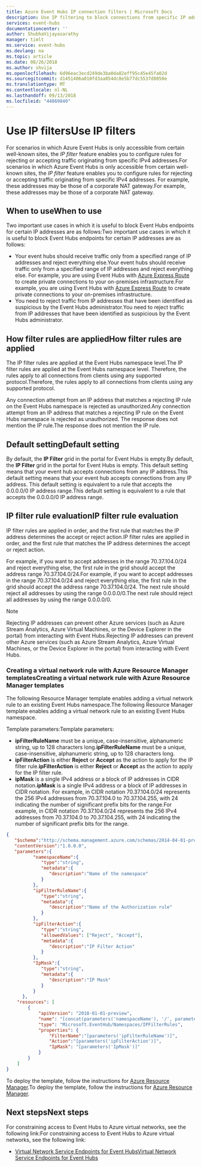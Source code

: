 ```yaml
---
title: Azure Event Hubs IP connection filters | Microsoft Docs
description: Use IP filtering to block connections from specific IP addresses to Azure Event Hubs.
services: event-hubs
documentationcenter: ''
author: ShubhaVijayasarathy
manager: timlt
ms.service: event-hubs
ms.devlang: na
ms.topic: article
ms.date: 08/26/2018
ms.author: shvija
ms.openlocfilehash: 6d96eac3ecd249de3ba0da82eff95c45e45fa02d
ms.sourcegitcommit: d1451406a010fd3aa854dc8e5b77dc5537d8050e
ms.translationtype: MT
ms.contentlocale: nl-NL
ms.lasthandoff: 09/13/2018
ms.locfileid: "44869840"
---
```

# <a name="use-ip-filters"></a><span data-ttu-id="4ea02-103">Use IP filters</span><span class="sxs-lookup"><span data-stu-id="4ea02-103">Use IP filters</span></span>

<span data-ttu-id="4ea02-104">For scenarios in which Azure Event Hubs is only accessible from certain well-known sites, the *IP filter* feature enables you to configure rules for rejecting or accepting traffic originating from specific IPv4 addresses.</span><span class="sxs-lookup"><span data-stu-id="4ea02-104">For scenarios in which Azure Event Hubs is only accessible from certain well-known sites, the *IP filter* feature enables you to configure rules for rejecting or accepting traffic originating from specific IPv4 addresses.</span></span> <span data-ttu-id="4ea02-105">For example, these addresses may be those of a corporate NAT gateway.</span><span class="sxs-lookup"><span data-stu-id="4ea02-105">For example, these addresses may be those of a corporate NAT gateway.</span></span>

## <a name="when-to-use"></a><span data-ttu-id="4ea02-106">When to use</span><span class="sxs-lookup"><span data-stu-id="4ea02-106">When to use</span></span>

<span data-ttu-id="4ea02-107">Two important use cases in which it is useful to block Event Hubs endpoints for certain IP addresses are as follows:</span><span class="sxs-lookup"><span data-stu-id="4ea02-107">Two important use cases in which it is useful to block Event Hubs endpoints for certain IP addresses are as follows:</span></span>

- <span data-ttu-id="4ea02-108">Your event hubs should receive traffic only from a specified range of IP addresses and reject everything else.</span><span class="sxs-lookup"><span data-stu-id="4ea02-108">Your event hubs should receive traffic only from a specified range of IP addresses and reject everything else.</span></span> <span data-ttu-id="4ea02-109">For example, you are using Event Hubs with [Azure Express Route][express-route] to create private connections to your on-premises infrastructure.</span><span class="sxs-lookup"><span data-stu-id="4ea02-109">For example, you are using Event Hubs with [Azure Express Route][express-route] to create private connections to your on-premises infrastructure.</span></span> 
- <span data-ttu-id="4ea02-110">You need to reject traffic from IP addresses that have been identified as suspicious by the Event Hubs administrator.</span><span class="sxs-lookup"><span data-stu-id="4ea02-110">You need to reject traffic from IP addresses that have been identified as suspicious by the Event Hubs administrator.</span></span>

## <a name="how-filter-rules-are-applied"></a><span data-ttu-id="4ea02-111">How filter rules are applied</span><span class="sxs-lookup"><span data-stu-id="4ea02-111">How filter rules are applied</span></span>

<span data-ttu-id="4ea02-112">The IP filter rules are applied at the Event Hubs namespace level.</span><span class="sxs-lookup"><span data-stu-id="4ea02-112">The IP filter rules are applied at the Event Hubs namespace level.</span></span> <span data-ttu-id="4ea02-113">Therefore, the rules apply to all connections from clients using any supported protocol.</span><span class="sxs-lookup"><span data-stu-id="4ea02-113">Therefore, the rules apply to all connections from clients using any supported protocol.</span></span>

<span data-ttu-id="4ea02-114">Any connection attempt from an IP address that matches a rejecting IP rule on the Event Hubs namespace is rejected as unauthorized.</span><span class="sxs-lookup"><span data-stu-id="4ea02-114">Any connection attempt from an IP address that matches a rejecting IP rule on the Event Hubs namespace is rejected as unauthorized.</span></span> <span data-ttu-id="4ea02-115">The response does not mention the IP rule.</span><span class="sxs-lookup"><span data-stu-id="4ea02-115">The response does not mention the IP rule.</span></span>

## <a name="default-setting"></a><span data-ttu-id="4ea02-116">Default setting</span><span class="sxs-lookup"><span data-stu-id="4ea02-116">Default setting</span></span>

<span data-ttu-id="4ea02-117">By default, the **IP Filter** grid in the portal for Event Hubs is empty.</span><span class="sxs-lookup"><span data-stu-id="4ea02-117">By default, the **IP Filter** grid in the portal for Event Hubs is empty.</span></span> <span data-ttu-id="4ea02-118">This default setting means that your event hub accepts connections from any IP address.</span><span class="sxs-lookup"><span data-stu-id="4ea02-118">This default setting means that your event hub accepts connections from any IP address.</span></span> <span data-ttu-id="4ea02-119">This default setting is equivalent to a rule that accepts the 0.0.0.0/0 IP address range.</span><span class="sxs-lookup"><span data-stu-id="4ea02-119">This default setting is equivalent to a rule that accepts the 0.0.0.0/0 IP address range.</span></span>

## <a name="ip-filter-rule-evaluation"></a><span data-ttu-id="4ea02-120">IP filter rule evaluation</span><span class="sxs-lookup"><span data-stu-id="4ea02-120">IP filter rule evaluation</span></span>

<span data-ttu-id="4ea02-121">IP filter rules are applied in order, and the first rule that matches the IP address determines the accept or reject action.</span><span class="sxs-lookup"><span data-stu-id="4ea02-121">IP filter rules are applied in order, and the first rule that matches the IP address determines the accept or reject action.</span></span>

<span data-ttu-id="4ea02-122">For example, if you want to accept addresses in the range 70.37.104.0/24 and reject everything else, the first rule in the grid should accept the address range 70.37.104.0/24.</span><span class="sxs-lookup"><span data-stu-id="4ea02-122">For example, if you want to accept addresses in the range 70.37.104.0/24 and reject everything else, the first rule in the grid should accept the address range 70.37.104.0/24.</span></span> <span data-ttu-id="4ea02-123">The next rule should reject all addresses by using the range 0.0.0.0/0.</span><span class="sxs-lookup"><span data-stu-id="4ea02-123">The next rule should reject all addresses by using the range 0.0.0.0/0.</span></span>

> [!NOTE]
> <span data-ttu-id="4ea02-124">Rejecting IP addresses can prevent other Azure services (such as Azure Stream Analytics, Azure Virtual Machines, or the Device Explorer in the portal) from interacting with Event Hubs.</span><span class="sxs-lookup"><span data-stu-id="4ea02-124">Rejecting IP addresses can prevent other Azure services (such as Azure Stream Analytics, Azure Virtual Machines, or the Device Explorer in the portal) from interacting with Event Hubs.</span></span>

### <a name="creating-a-virtual-network-rule-with-azure-resource-manager-templates"></a><span data-ttu-id="4ea02-125">Creating a virtual network rule with Azure Resource Manager templates</span><span class="sxs-lookup"><span data-stu-id="4ea02-125">Creating a virtual network rule with Azure Resource Manager templates</span></span>

<span data-ttu-id="4ea02-126">The following Resource Manager template enables adding a virtual network rule to an existing Event Hubs namespace.</span><span class="sxs-lookup"><span data-stu-id="4ea02-126">The following Resource Manager template enables adding a virtual network rule to an existing Event Hubs namespace.</span></span>

<span data-ttu-id="4ea02-127">Template parameters:</span><span class="sxs-lookup"><span data-stu-id="4ea02-127">Template parameters:</span></span>

- <span data-ttu-id="4ea02-128">**ipFilterRuleName** must be a unique, case-insensitive, alphanumeric string, up to 128 characters long.</span><span class="sxs-lookup"><span data-stu-id="4ea02-128">**ipFilterRuleName** must be a unique, case-insensitive, alphanumeric string, up to 128 characters long.</span></span>
- <span data-ttu-id="4ea02-129">**ipFilterAction** is either **Reject** or **Accept** as the action to apply for the IP filter rule.</span><span class="sxs-lookup"><span data-stu-id="4ea02-129">**ipFilterAction** is either **Reject** or **Accept** as the action to apply for the IP filter rule.</span></span>
- <span data-ttu-id="4ea02-130">**ipMask** is a single IPv4 address or a block of IP addresses in CIDR notation.</span><span class="sxs-lookup"><span data-stu-id="4ea02-130">**ipMask** is a single IPv4 address or a block of IP addresses in CIDR notation.</span></span> <span data-ttu-id="4ea02-131">For example, in CIDR notation 70.37.104.0/24 represents the 256 IPv4 addresses from 70.37.104.0 to 70.37.104.255, with 24 indicating the number of significant prefix bits for the range.</span><span class="sxs-lookup"><span data-stu-id="4ea02-131">For example, in CIDR notation 70.37.104.0/24 represents the 256 IPv4 addresses from 70.37.104.0 to 70.37.104.255, with 24 indicating the number of significant prefix bits for the range.</span></span>

```json
{  
   "$schema":"http://schema.management.azure.com/schemas/2014-04-01-preview/deploymentTemplate.json#",
   "contentVersion":"1.0.0.0",
   "parameters":{     
          "namespaceName":{  
             "type":"string",
             "metadata":{  
                "description":"Name of the namespace"
             }
          },
          "ipFilterRuleName":{  
             "type":"string",
             "metadata":{  
                "description":"Name of the Authorization rule"
             }
          },
          "ipFilterAction":{  
             "type":"string",
             "allowedValues": ["Reject", "Accept"],
             "metadata":{  
                "description":"IP Filter Action"
             }
          },
          "IpMask":{  
             "type":"string",
             "metadata":{  
                "description":"IP Mask"
             }
          }
      },
    "resources": [
        {
            "apiVersion": "2018-01-01-preview",
            "name": "[concat(parameters('namespaceName'), '/', parameters('ipFilterRuleName'))]",
            "type": "Microsoft.EventHub/Namespaces/IPFilterRules",
            "properties": {
                "FilterName":"[parameters('ipFilterRuleName')]",
                "Action":"[parameters('ipFilterAction')]",              
                "IpMask": "[parameters('IpMask')]"
            }
        } 
    ]
}
```

<span data-ttu-id="4ea02-132">To deploy the template, follow the instructions for [Azure Resource Manager][lnk-deploy].</span><span class="sxs-lookup"><span data-stu-id="4ea02-132">To deploy the template, follow the instructions for [Azure Resource Manager][lnk-deploy].</span></span>

## <a name="next-steps"></a><span data-ttu-id="4ea02-133">Next steps</span><span class="sxs-lookup"><span data-stu-id="4ea02-133">Next steps</span></span>

<span data-ttu-id="4ea02-134">For constraining access to Event Hubs to Azure virtual networks, see the following link:</span><span class="sxs-lookup"><span data-stu-id="4ea02-134">For constraining access to Event Hubs to Azure virtual networks, see the following link:</span></span>

- <span data-ttu-id="4ea02-135">[Virtual Network Service Endpoints for Event Hubs][lnk-vnet]</span><span class="sxs-lookup"><span data-stu-id="4ea02-135">[Virtual Network Service Endpoints for Event Hubs][lnk-vnet]</span></span>

<!-- Links -->

[express-route]:  /azure/expressroute/expressroute-faqs#supported-services
[lnk-deploy]: ../azure-resource-manager/resource-group-template-deploy.md
[lnk-vnet]: event-hubs-service-endpoints.md
